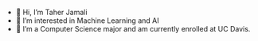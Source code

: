 - 👋 Hi, I’m Taher Jamali
- 👀 I’m interested in Machine Learning and AI
- 🌱 I’m a Computer Science major and am currently enrolled at UC Davis.

<!---
rehat1/rehat1 is a ✨ special ✨ repository because its `README.md` (this file) appears on your GitHub profile.
You can click the Preview link to take a look at your changes.
--->
